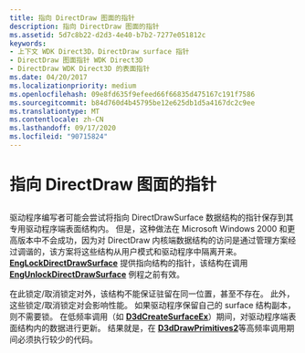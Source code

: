 ```yaml
---
title: 指向 DirectDraw 图面的指针
description: 指向 DirectDraw 图面的指针
ms.assetid: 5d7c8b22-d2d3-4e40-b7b2-7277e051812c
keywords:
- 上下文 WDK Direct3D，DirectDraw surface 指针
- DirectDraw 图面指针 WDK Direct3D
- DirectDraw WDK Direct3D 的表面指针
ms.date: 04/20/2017
ms.localizationpriority: medium
ms.openlocfilehash: 09e8fd635f9efeed66f66835d475167c191f7586
ms.sourcegitcommit: b84d760d4b45795be12e625db1d5a4167dc2c9ee
ms.translationtype: MT
ms.contentlocale: zh-CN
ms.lasthandoff: 09/17/2020
ms.locfileid: "90715824"
---
```

# <a name="pointers-to-directdraw-surfaces"></a>指向 DirectDraw 图面的指针


## <span id="ddk_pointers_to_directdraw_surfaces_gg"></span><span id="DDK_POINTERS_TO_DIRECTDRAW_SURFACES_GG"></span>


驱动程序编写者可能会尝试将指向 DirectDrawSurface 数据结构的指针保存到其专用驱动程序端表面结构内。 但是，这种做法在 Microsoft Windows 2000 和更高版本中不会成功，因为对 DirectDraw 内核端数据结构的访问是通过管理方案经过调谐的，该方案将这些结构从用户模式和驱动程序中隔离开来。 [**EngLockDirectDrawSurface**](/windows/win32/api/winddi/nf-winddi-englockdirectdrawsurface) 提供指向结构的指针，该结构在调用 [**EngUnlockDirectDrawSurface**](/windows/win32/api/winddi/nf-winddi-engunlockdirectdrawsurface) 例程之前有效。

在此锁定/取消锁定对外，该结构不能保证驻留在同一位置，甚至不存在。 此外，这些锁定/取消锁定对会影响性能。 如果驱动程序保留自己的 surface 结构副本，则不需要锁。 在低频率调用（如 [**D3dCreateSurfaceEx**](/windows/win32/api/ddrawint/nc-ddrawint-pdd_createsurfaceex)）期间，对驱动程序端表面结构内的数据进行更新。 结果就是，在 [**D3dDrawPrimitives2**](/windows-hardware/drivers/ddi/d3dhal/nc-d3dhal-lpd3dhal_drawprimitives2cb)等高频率调用期间必须执行较少的代码。

 


